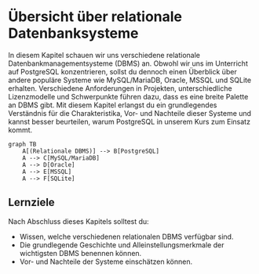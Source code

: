 # Übersicht über relationale Datenbanksysteme

In diesem Kapitel schauen wir uns verschiedene relationale Datenbankmanagementsysteme (DBMS) an. Obwohl wir uns im Unterricht auf PostgreSQL konzentrieren, sollst du dennoch einen Überblick über andere populäre Systeme wie MySQL/MariaDB, Oracle, MSSQL und SQLite erhalten. Verschiedene Anforderungen in Projekten, unterschiedliche Lizenzmodelle und Schwerpunkte führen dazu, dass es eine breite Palette an DBMS gibt. Mit diesem Kapitel erlangst du ein grundlegendes Verständnis für die Charakteristika, Vor- und Nachteile dieser Systeme und kannst besser beurteilen, warum PostgreSQL in unserem Kurs zum Einsatz kommt.

```{mermaid}
graph TB
    A[(Relationale DBMS)] --> B[PostgreSQL]
    A --> C[MySQL/MariaDB]
    A --> D[Oracle]
    A --> E[MSSQL]
    A --> F[SQLite]
```

## Lernziele
Nach Abschluss dieses Kapitels solltest du:  
- Wissen, welche verschiedenen relationalen DBMS verfügbar sind.  
- Die grundlegende Geschichte und Alleinstellungsmerkmale der wichtigsten DBMS benennen können.  
- Vor- und Nachteile der Systeme einschätzen können.